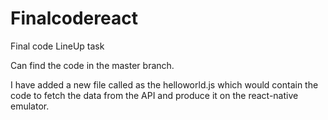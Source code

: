 # Finalcodereact
Final code LineUp task 

Can find the code in the master branch. 

I have added a new file called as the helloworld.js which would contain the code to fetch the data from the API and produce it on the react-native emulator. 
